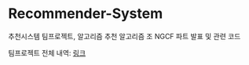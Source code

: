 # Recommender-System
추천시스템 팀프로젝트, 알고리즘 추천 알고리즘 조 NGCF 파트 발표 및 관련 코드

팀프로젝트 전체 내역: [링크](https://github.com/KAU-RS-2022/Final-Project-src/tree/main/03%EC%A1%B0%20-%20%EC%95%8C%EA%B3%A0%EB%A6%AC%EC%A6%98%20%EC%B6%94%EC%B2%9C%20%EC%95%8C%EA%B3%A0%EB%A6%AC%EC%A6%98)
